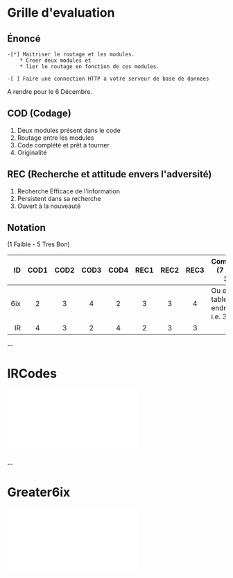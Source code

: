 # Grille d'evaluation


## Énoncé
    -[*] Maitriser le routage et les modules.
        * Creer deux modules et
        * lier le routage en fonction de ces modules.

    -[ ] Faire une connection HTTP a votre serveur de base de donnees

A rendre pour le 6 Décembre.

## COD (Codage)

1. Deux modules présent dans le code
2. Routage entre les modules
3. Code complété et prêt à tourner
4. Originalité

## REC (Recherche et attitude envers l'adversité)

1. Recherche Efficace de l'information
2. Persistent dans sa recherche
3. Ouvert à la nouveauté

## Notation 

(1 Faible - 5 Tres Bon)

| ID  |COD1|COD2|COD3|COD4|REC1|REC2|REC3|  Comments    (7 * 5 = 35)             |
|----:|:--:|:--:|:--:|:--:|:--:|:--:|:--:|---------------------------------------|  
| 6ix | 2  | 3  | 4  |  2 |  3 | 3  |  4 |  Ou est la table endroits? i.e. 3FN   |  
| IR  | 4  | 3  | 2  |  4 |  2 | 3  |  3 |                                       |  

--

# IRCodes

![IDCodes Copie D'écrans](IRCodes.md)

--

# Greater6ix

![Greater6ix Copie D'écrans](Greater6ix.md)
